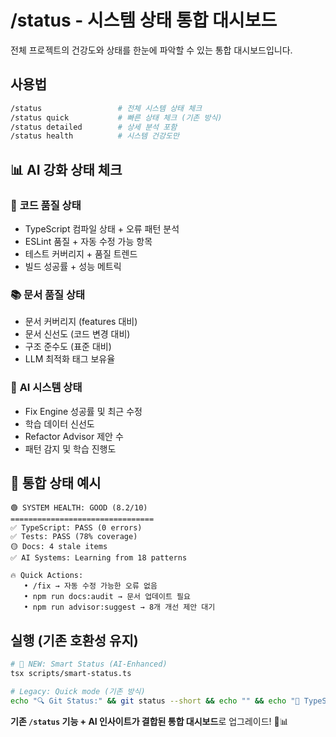 # /status - 시스템 상태 통합 대시보드

전체 프로젝트의 건강도와 상태를 한눈에 파악할 수 있는 통합 대시보드입니다.

## 사용법

```bash
/status                 # 전체 시스템 상태 체크
/status quick           # 빠른 상태 체크 (기존 방식)
/status detailed        # 상세 분석 포함
/status health          # 시스템 건강도만
```

## 📊 AI 강화 상태 체크

### 🔧 **코드 품질 상태**
- TypeScript 컴파일 상태 + 오류 패턴 분석
- ESLint 품질 + 자동 수정 가능 항목
- 테스트 커버리지 + 품질 트렌드
- 빌드 성공률 + 성능 메트릭

### 📚 **문서 품질 상태**
- 문서 커버리지 (features 대비)
- 문서 신선도 (코드 변경 대비)
- 구조 준수도 (표준 대비)
- LLM 최적화 태그 보유율

### 🤖 **AI 시스템 상태**
- Fix Engine 성공률 및 최근 수정
- 학습 데이터 신선도
- Refactor Advisor 제안 수
- 패턴 감지 및 학습 진행도

## 🎯 통합 상태 예시

```
🟢 SYSTEM HEALTH: GOOD (8.2/10)
================================
✅ TypeScript: PASS (0 errors)
✅ Tests: PASS (78% coverage)
🟡 Docs: 4 stale items
✅ AI Systems: Learning from 18 patterns

🔥 Quick Actions:
   • /fix → 자동 수정 가능한 오류 없음
   • npm run docs:audit → 문서 업데이트 필요
   • npm run advisor:suggest → 8개 개선 제안 대기
```

## 실행 (기존 호환성 유지)

```bash
# 🚀 NEW: Smart Status (AI-Enhanced)
tsx scripts/smart-status.ts

# Legacy: Quick mode (기존 방식)
echo "🔍 Git Status:" && git status --short && echo "" && echo "🔧 TypeScript Check:" && npm run ts:check && echo "" && echo "🧪 Quick Test:" && npm run test && echo "" && echo "📊 AI Status:" && npm run advisor:suggest && echo "" && echo "✅ 통합 시스템 상태 점검 완료"
```

**기존 `/status` 기능 + AI 인사이트가 결합된 통합 대시보드**로 업그레이드! 🚀📊
